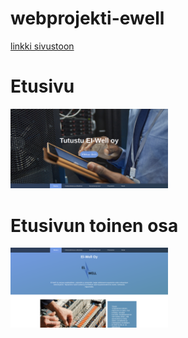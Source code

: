 # webprojekti-ewell
<a href="https://akinlawrence.github.io/webprojekti-ewell/index.html">linkki sivustoon</a>


<h1>Etusivu</h1>
<img width="50%" src="esimerkki-kuva1.png" alt="näyttö 1" title="Kuva 1">

<br>
<h1>Etusivun toinen osa</h1>
<p></p>
<img width="50%" src="esimerkki-kuva2.png" alt="näyttö 2" title="Kuva 2">
